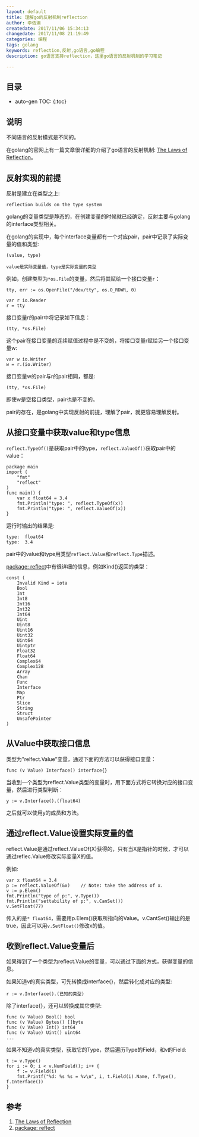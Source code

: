 ```yaml
---
layout: default
title: 理解go的反射机制reflection
author: 李佶澳
createdate: 2017/11/06 15:34:13
changedate: 2017/11/08 21:19:49
categories: 编程
tags: golang
keywords: reflection,反射,go语言,go编程
description: go语言支持reflection，这里go语言的反射机制的学习笔记

---
```


## 目录
* auto-gen TOC:
{:toc}

## 说明

不同语言的反射模式是不同的。

在golang的官网上有一篇文章很详细的介绍了go语言的反射机制: [The Laws of Reflection][1]。

## 反射实现的前提

反射是建立在类型之上:

	reflection builds on the type system

golang的变量类型是静态的，在创建变量的时候就已经确定，反射主要与golang的interface类型相关。

在golang的实现中，每个interface变量都有一个对应pair，pair中记录了实际变量的值和类型:

	(value, type)
	
	value是实际变量值，type是实际变量的类型

例如，创建类型为`*os.File`的变量，然后将其赋给一个接口变量`r`：

	tty, err := os.OpenFile("/dev/tty", os.O_RDWR, 0)
	
	var r io.Reader
	r = tty

接口变量r的pair中将记录如下信息：

	(tty, *os.File)

这个pair在接口变量的连续赋值过程中是不变的，将接口变量r赋给另一个接口变量w:

	var w io.Writer
	w = r.(io.Writer)

接口变量w的pair与r的pair相同，都是:

	(tty, *os.File)

即使w是空接口类型，pair也是不变的。

pair的存在，是golang中实现反射的前提，理解了pair，就更容易理解反射。

## 从接口变量中获取value和type信息

`reflect.TypeOf()`是获取pair中的type，`reflect.ValueOf()`获取pair中的value：

	package main
	import (
		"fmt"
		"reflect"
	)
	func main() {
		var x float64 = 3.4
		fmt.Println("type: ", reflect.TypeOf(x))
		fmt.Println("type: ", reflect.ValueOf(x))
	}

运行时输出的结果是:

	type:  float64
	type:  3.4

pair中的value和type用类型`reflect.Value`和`reflect.Type`描述。

[package: reflect][2]中有很详细的信息，例如Kind()返回的类型：

	const (
		Invalid Kind = iota
		Bool
		Int
		Int8
		Int16
		Int32
		Int64
		Uint
		Uint8
		Uint16
		Uint32
		Uint64
		Uintptr
		Float32
		Float64
		Complex64
		Complex128
		Array
		Chan
		Func
		Interface
		Map
		Ptr
		Slice
		String
		Struct
		UnsafePointer
	)

## 从Value中获取接口信息

类型为"relfect.Value"变量，通过下面的方法可以获得接口变量：

	func (v Value) Interface() interface{}

当收到一个类型为reflect.Value类型的变量时，用下面方式将它转换对应的接口变量，然后进行类型判断：

	y := v.Interface().(float64)

之后就可以使用y的成员和方法。

## 通过reflect.Value设置实际变量的值

reflect.Value是通过reflect.ValueOf(X)获得的，只有当X是指针的时候，才可以通过reflec.Value修改实际变量X的值。

例如:

	var x float64 = 3.4
	p := reflect.ValueOf(&x)    // Note: take the address of x.
	v := p.Elem()
	fmt.Println("type of p:", v.Type())
	fmt.Println("settability of p:", v.CanSet())
	v.SetFloat(77)

传入的是`* float64`，需要用p.Elem()获取所指向的Value。v.CantSet()输出的是true，因此可以用`v.SetFloat()`修改x的值。

## 收到reflect.Value变量后

如果得到了一个类型为reflect.Value的变量，可以通过下面的方式，获得变量的信息。

如果知道v的真实类型，可先转换成interface{}，然后转化成对应的类型:

	r := v.Interface().(已知的类型)

除了interface{}，还可以转换成其它类型:

	func (v Value) Bool() bool
	func (v Value) Bytes() []byte
	func (v Value) Int() int64
	func (v Value) Uint() uint64
	...

如果不知道v的真实类型，获取它的Type，然后遍历Type的Field，和v的Field:

	t := v.Type()
	for i := 0; i < v.NumField(); i++ {
		f := v.Field(i)
		fmt.Printf("%d: %s %s = %v\n", i, t.Field(i).Name, f.Type(), f.Interface())
	}

## 参考

1. [The Laws of Reflection][1]
2. [package: reflect][2]

[1]: https://blog.golang.org/laws-of-reflection  "The Laws of Reflection" 
[2]: https://golang.org/pkg/reflect/#Kind "package: reflect"
